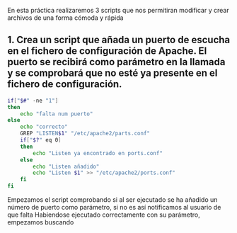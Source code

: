 En esta práctica realizaremos 3 scripts que nos permitiran modificar y crear archivos de una forma cómoda y rápida

## 1. Crea un script que añada un puerto de escucha en el fichero de configuración de Apache. El puerto se recibirá como parámetro en la llamada y se comprobará que no esté ya presente en el fichero de configuración.
```bash
if["$#" -ne "1"]
then
	echo "falta num puerto"
else 
	echo "correcto"
	GREP "LISTEN$1" "/etc/apache2/parts.conf"
	if["$?" eq 0]
	then
		echo "Listen ya encontrado en ports.conf"
	else
		echo "Listen añadido"
		echo "Listen $1" >> "/etc/apache2/ports.conf"
	fi
fi
```
Empezamos el script comprobando si al ser ejecutado se ha añadido un número de puerto como parámetro, si no es así notificamos al usuario de que falta
Habiendose ejecutado correctamente con su parámetro, empezamos buscando 

